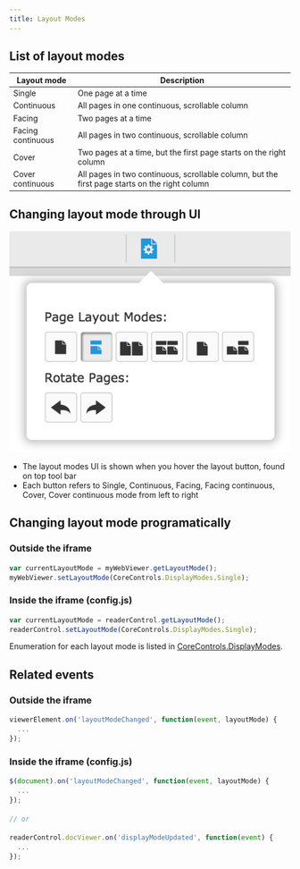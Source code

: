 ```yaml
---
title: Layout Modes
---
```


## List of layout modes

Layout mode | Description
---|---
Single | One page at a time
Continuous | All pages in one continuous, scrollable column
Facing | Two pages at a time
Facing continuous | All pages in two continuous, scrollable column
Cover | Two pages at a time, but the first page starts on the right column
Cover continuous | All pages in two continuous, scrollable column, but the first page starts on the right column

## Changing layout mode through UI

![Layout modes UI](./img/layout-modes-and-rotate-ui.png)

- The layout modes UI is shown when you hover the layout button, found on top tool bar
- Each button refers to Single, Continuous, Facing, Facing continuous, Cover, Cover continuous mode from left to right

## Changing layout mode programatically

### Outside the iframe

```js
var currentLayoutMode = myWebViewer.getLayoutMode();
myWebViewer.setLayoutMode(CoreControls.DisplayModes.Single);
```

### Inside the iframe (config.js)

```js
var currentLayoutMode = readerControl.getLayoutMode();
readerControl.setLayoutMode(CoreControls.DisplayModes.Single);
```

Enumeration for each layout mode is listed in [CoreControls.DisplayModes](https://www.pdftron.com/webviewer/demo/lib/html5/doc/CoreControls.html#.DisplayModes__anchor).

## Related events

### Outside the iframe

```js
viewerElement.on('layoutModeChanged', function(event, layoutMode) {
  ...
});
```

### Inside the iframe (config.js)

```js
$(document).on('layoutModeChanged', function(event, layoutMode) {
  ...
});

// or

readerControl.docViewer.on('displayModeUpdated', function(event) {
  ...
});
```